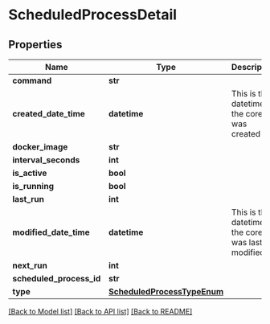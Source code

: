 # ScheduledProcessDetail

## Properties
Name | Type | Description | Notes
------------ | ------------- | ------------- | -------------
**command** | **str** |  | [optional] 
**created_date_time** | **datetime** | This is the datetime the core was created | [optional] 
**docker_image** | **str** |  | [optional] 
**interval_seconds** | **int** |  | [optional] 
**is_active** | **bool** |  | [optional] 
**is_running** | **bool** |  | [optional] 
**last_run** | **int** |  | [optional] 
**modified_date_time** | **datetime** | This is the datetime the core was last modified. | [optional] 
**next_run** | **int** |  | [optional] 
**scheduled_process_id** | **str** |  | [optional] 
**type** | [**ScheduledProcessTypeEnum**](ScheduledProcessTypeEnum.md) |  | [optional] 

[[Back to Model list]](../README.md#documentation-for-models) [[Back to API list]](../README.md#documentation-for-api-endpoints) [[Back to README]](../README.md)


